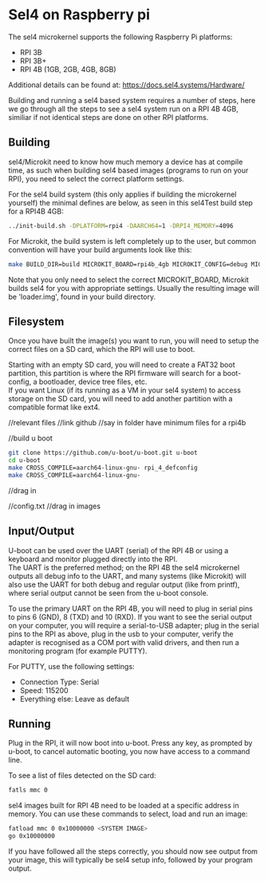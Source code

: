 # Sel4 on Raspberry pi
The sel4 microkernel supports the following Raspberry Pi platforms:
- RPI 3B
- RPI 3B+
- RPI 4B (1GB, 2GB, 4GB, 8GB)

Additional details can be found at: https://docs.sel4.systems/Hardware/

Building and running a sel4 based system requires a number of steps, here we go through all the steps to see a sel4 system run on a RPI 4B 4GB, similiar if not identical steps are done on other RPI platforms.

## Building
sel4/Microkit need to know how much memory a device has at compile time, as such when building sel4 based images (programs to run on your RPI), you need to select the correct platform settings.

For the sel4 build system (this only applies if building the microkernel yourself) the minimal defines are below, as seen in this sel4Test build step for a RPI4B 4GB:
```bash
../init-build.sh -DPLATFORM=rpi4 -DAARCH64=1 -DRPI4_MEMORY=4096
```

For Microkit, the build system is left completely up to the user, but common convention will have your build arguments look like this:
```bash
make BUILD_DIR=build MICROKIT_BOARD=rpi4b_4gb MICROKIT_CONFIG=debug MICROKIT_SDK=./../microkit-sdk-2.0.1
```
Note that you only need to select the correct MICROKIT_BOARD, Microkit builds sel4 for you with appropriate settings.
Usually the resulting image will be 'loader.img', found in your build directory.

## Filesystem
Once you have built the image(s) you want to run, you will need to setup the correct files on a SD card, which the RPI will use to boot.

Starting with an empty SD card, you will need to create a FAT32 boot partition, this partition is where the RPI firmware will search
for a boot-config, a bootloader, device tree files, etc.<br>
If you want Linux (if its running as a VM in your sel4 system) to access storage on the SD card, you will need to add another partition
with a compatible format like ext4.

//relevant files
//link github
//say in folder have minimum files for a rpi4b

//build u boot
```bash
git clone https://github.com/u-boot/u-boot.git u-boot
cd u-boot
make CROSS_COMPILE=aarch64-linux-gnu- rpi_4_defconfig
make CROSS_COMPILE=aarch64-linux-gnu-
```
//drag in

//config.txt
//drag in images

## Input/Output
U-boot can be used over the UART (serial) of the RPI 4B or using a keyboard and monitor plugged directly into the RPI.<br>
The UART is the preferred method; on the RPI 4B the sel4 microkernel outputs all debug info to the UART, and many systems (like Microkit) 
will also use the UART for both debug and regular output (like from printf), where serial output cannot be seen from the u-boot console.

To use the primary UART on the RPI 4B, you will need to plug in serial pins to pins 6 (GND), 8 (TXD) and 10 (RXD). 
If you want to see the serial output on your computer, you will require a serial-to-USB adapter; plug in the serial pins to the RPI as above, 
plug in the usb to your computer, verify the adapter is recognised as a COM port with valid drivers, and then run a monitoring program (for example PUTTY).<br>

For PUTTY, use the following settings:
- Connection Type: Serial
- Speed: 115200
- Everything else: Leave as default

## Running
Plug in the RPI, it will now boot into u-boot. Press any key, as prompted by u-boot, to cancel automatic booting, you now have access to a command line.

To see a list of files detected on the SD card:
```bash
fatls mmc 0
```

sel4 images built for RPI 4B need to be loaded at a specific address in memory. 
You can use these commands to select, load and run an image:
``` bash
fatload mmc 0 0x10000000 <SYSTEM IMAGE>
go 0x10000000
```
If you have followed all the steps correctly, you should now see output from your image, this will typically be sel4 setup info, followed by your program output. 

